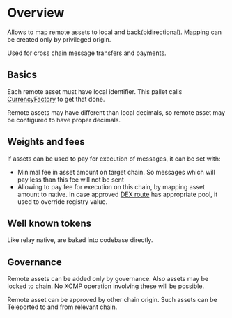 # Overview

Allows to map remote assets to local and back(bidirectional). Mapping can be created only by privileged origin.

Used for cross chain message transfers and payments.

## Basics

Each remote asset must have local identifier. This pallet calls [CurrencyFactory](../currecy-factory/README.md) to get that done.

Remote assets may have different than local decimals, so remote asset may be configured to have proper decimals.

## Weights and fees

If assets can be used to pay for execution of messages, it can be set with:

- Minimal fee in asset amount on target chain. So messages which will pay less than this fee will not be sent
- Allowing to pay fee for execution on this chain, by mapping asset amount to native. In case approved [DEX route](../dex-router/README.md) has appropriate pool, it used to override registry value.

## Well known tokens

Like relay native, are baked into codebase directly.

## Governance

Remote assets can be added only by governance. Also assets may be locked to chain. No XCMP operation involving these will be possible.

Remote asset can be approved by other chain origin. Such assets can be Teleported to and from relevant chain.